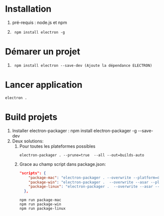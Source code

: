 # Installation
1. pré-requis : node.js et npm 
2. ```shell= 
  	npm install electron -g
  	```

# Démarer un projet

1. ```shell=
	npm install electron --save-dev (Ajoute la dépendance ELECTRON)
	```
	
# Lancer application 

```shell=
electron .
```

# Build projets

1. Installer electron-packager : npm install electron-packager -g --save-dev
2. Deux solutions:
	1. Pour toutes les plateformes possibles
		```shell =
		electron-packager . --prune=true  --all --out=builds-auto
		```
	2. Grace au champ script dans package.json: 
		```json = 
		"scripts": {
		    "package-mac": "electron-packager . --overwrite --platform=darwin --prune=true --arch=x64 --out=builds",
		    "package-win": "electron-packager .  --overwrite --asar --platform=win32 --arch=x64 --out=builds",    
		    "package-linux": "electron-packager .  --overwrite --asar --platform=linux --arch=x64 --out=builds"
		  },
		```
		```shell =
		npm run package-mac
		npm run package-win
		npm run package-linux
		```